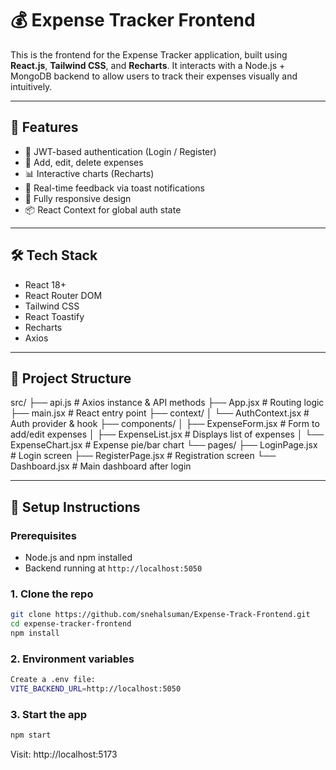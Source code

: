 # 💰 Expense Tracker Frontend

This is the frontend for the Expense Tracker application, built using **React.js**, **Tailwind CSS**, and **Recharts**. It interacts with a Node.js + MongoDB backend to allow users to track their expenses visually and intuitively.

---

## 🚀 Features

- 🔐 JWT-based authentication (Login / Register)
- 💼 Add, edit, delete expenses
- 📊 Interactive charts (Recharts)
- 🔄 Real-time feedback via toast notifications
- 📱 Fully responsive design
- 📦 React Context for global auth state

---

## 🛠️ Tech Stack

- React 18+
- React Router DOM
- Tailwind CSS
- React Toastify
- Recharts
- Axios

---

## 🔧 Project Structure

src/
├── api.js                # Axios instance & API methods
├── App.jsx               # Routing logic
├── main.jsx              # React entry point
├── context/
│   └── AuthContext.jsx   # Auth provider & hook
├── components/
│   ├── ExpenseForm.jsx   # Form to add/edit expenses
│   ├── ExpenseList.jsx   # Displays list of expenses
│   └── ExpenseChart.jsx  # Expense pie/bar chart
└── pages/
    ├── LoginPage.jsx     # Login screen
    ├── RegisterPage.jsx  # Registration screen
    └── Dashboard.jsx     # Main dashboard after login



---

## 🧪 Setup Instructions

### Prerequisites
- Node.js and npm installed
- Backend running at `http://localhost:5050`

### 1. Clone the repo

```bash
git clone https://github.com/snehalsuman/Expense-Track-Frontend.git
cd expense-tracker-frontend
npm install
```
### 2. Environment variables
```bash
Create a .env file:
VITE_BACKEND_URL=http://localhost:5050
```
### 3. Start the app
```bash
npm start
```
Visit: http://localhost:5173
